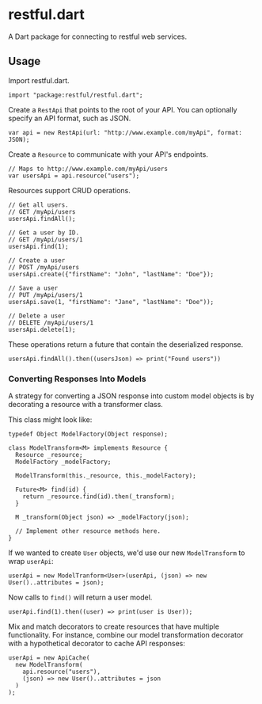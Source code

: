 # restful.dart

A Dart package for connecting to restful web services.

## Usage
Import restful.dart.

```
import "package:restful/restful.dart";
```

Create a `RestApi` that points to the root of your API. You can optionally specify an API format, such as JSON.

```
var api = new RestApi(url: "http://www.example.com/myApi", format: JSON);
```

Create a `Resource` to communicate with your API's endpoints.

```
// Maps to http://www.example.com/myApi/users
var usersApi = api.resource("users");
```

Resources support CRUD operations.

```
// Get all users.
// GET /myApi/users
usersApi.findAll();

// Get a user by ID.
// GET /myApi/users/1
usersApi.find(1);

// Create a user
// POST /myApi/users
usersApi.create({"firstName": "John", "lastName": "Doe"});

// Save a user
// PUT /myApi/users/1
usersApi.save(1, "firstName": "Jane", "lastName": "Doe"));

// Delete a user
// DELETE /myApi/users/1
usersApi.delete(1);
```

These operations return a future that contain the deserialized response.

```
usersApi.findAll().then((usersJson) => print("Found users"))
```

### Converting Responses Into Models
A strategy for converting a JSON response into custom model objects is by decorating a resource with a transformer class.

This class might look like:

```
typedef Object ModelFactory(Object response);

class ModelTransform<M> implements Resource {
  Resource _resource;
  ModelFactory _modelFactory;
  
  ModelTransform(this._resource, this._modelFactory);
  
  Future<M> find(id) {
  	return _resource.find(id).then(_transform);
  }
  
  M _transform(Object json) => _modelFactory(json);
  
  // Implement other resource methods here.
}
```

If we wanted to create `User` objects, we'd use our new `ModelTransform` to wrap `userApi`:

```
userApi = new ModelTranform<User>(userApi, (json) => new User()..attributes = json);
```

Now calls to `find()` will return a user model.

```
userApi.find(1).then((user) => print(user is User));
```

Mix and match decorators to create resources that have multiple functionality. For instance, combine our model transformation decorator with a hypothetical decorator to cache API responses:

```
userApi = new ApiCache(
  new ModelTransform(
    api.resource("users"),
    (json) => new User()..attributes = json
  )
);
```